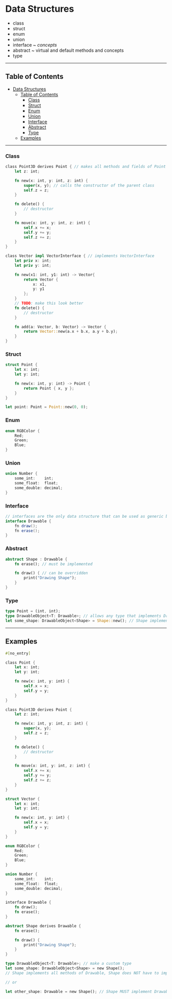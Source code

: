 # Data Structures
- class
- struct
- enum
- union
- interface  ~ *concepts*
- abstract   ~ virtual and default methods and concepts
- type

---

## Table of Contents
- [Data Structures](#data-structures)
  - [Table of Contents](#table-of-contents)
    - [Class](#class)
    - [Struct](#struct)
    - [Enum](#enum)
    - [Union](#union)
    - [Interface](#interface)
    - [Abstract](#abstract)
    - [Type](#type)
  - [Examples](#examples)
    
---

### Class
```rs
class Point3D derives Point { // makes all methods and fields of Point available
    let z: int;

    fn new(x: int, y: int, z: int) {
        super(x, y); // calls the constructor of the parent class
        self.z = z;
    }

    fn delete() {
        // destructor
    }

    fn move(x: int, y: int, z: int) {
        self.x += x;
        self.y += y;
        self.z += z;
    }
}

class Vector impl VectorInterface { // implements VectorInterface
    let priv x: int;
    let priv y: int;

    fn new(x1: int, y1: int) -> Vector{
        return Vector {
            x: x1,
            y: y1
        };
    }
    // TODO: make this look better
    fn delete() {
        // destructor
    }

    fn add(a: Vector, b: Vector) -> Vector {
        return Vector::new(a.x + b.x, a.y + b.y);
    }
}
```

### Struct
```rs
struct Point {
    let x: int;
    let y: int;

    fn new(x: int, y: int) -> Point {
        return Point { x, y };
    }
}

let point: Point = Point::new(0, 0);
```

### Enum
```cpp
enum RGBColor {
    Red;
    Green;
    Blue;
}
```

### Union
```rs
union Number {
    some_int:    int;
    some_float:  float;
    some_double: decimal;
}
```

### Interface
```cs
// interfaces are the only data structure that can be used as generic bounds
interface Drawable {
    fn draw();
    fn erase();
}
```

### Abstract
```rs
abstract Shape : Drawable {
    fn erase(); // must be implemented

    fn draw() { // can be overridden
        print("Drawing Shape");
    }
}
```

### Type
```rs
type Point = (int, int);
type DrawableObject<T: Drawable>; // allows any type that implements Drawable
let some_shape: DrawableObject<Shape> = Shape::new(); // Shape implements Drawable
```

---

## Examples
```rs
#[no_entry]

class Point {
    let x: int;
    let y: int;

    fn new(x: int, y: int) {
        self.x = x;
        self.y = y;
    }
}

class Point3D derives Point {
    let z: int;

    fn new(x: int, y: int, z: int) {
        super(x, y);
        self.z = z;
    }

    fn delete() {
        // destructor
    }

    fn move(x: int, y: int, z: int) {
        self.x += x;
        self.y += y;
        self.z += z;
    }
}

struct Vector {
    let x: int;
    let y: int;

    fn new(x: int, y: int) {
        self.x = x;
        self.y = y;
    }
}

enum RGBColor {
    Red;
    Green;
    Blue;
}

union Number {
    some_int:    int;
    some_float:  float;
    some_double: decimal;
}

interface Drawable {
    fn draw();
    fn erase();
}

abstract Shape derives Drawable {
    fn erase();

    fn draw() {
        print("Drawing Shape");
    }
}

type DrawableObject<T: Drawable>; // make a custom type
let some_shape: DrawableObject<Shape> = new Shape();
// Shape implements all methods of Drawable, Shape does NOT have to implement Drawable explicitly

// or

let other_shape: Drawable = new Shape(); // Shape MUST implement Drawable explicitly
```
